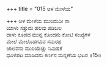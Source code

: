 +++
title = "015 ಆಳ ಮೇಳೆಯ"

+++
ಆಳ ಮೇಳೆಯ ಮುರಿದುದೀ ಸಾ  
ಯಾಳು ಸತ್ತುದು ಹಲವು ಪಡಿಬಲ  
ದಾಳು ಕೂಡದ ಮುನ್ನ ಕೊಂದನು ಕೋಟಿ ಸಂಖ್ಯೆಗಳ  
ಮೇಲೆ ಮೇಲೊಡಗವಿವ ಸಮರಥ  
ಜಾಲವನು ಮುರಿಯೆಚ್ಚು ನಿಮಿಷಕೆ  
ಧೂಳಿಪಟ ಮಾಡಿದನು ಕರ್ಣನ ಮನ್ನಣೆಯ ಭಟರ    ॥15॥